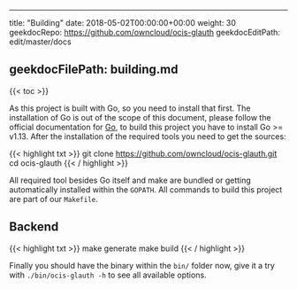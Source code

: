 * * *

title: "Building"
date: 2018-05-02T00:00:00+00:00
weight: 30
geekdocRepo: <https://github.com/owncloud/ocis-glauth>
geekdocEditPath: edit/master/docs

## geekdocFilePath: building.md

{{&lt; toc >}}

As this project is built with Go, so you need to install that first. The installation of Go is out of the scope of this document, please follow the official documentation for [Go](https://golang.org/doc/install), to build this project you have to install Go >= v1.13. After the installation of the required tools you need to get the sources:

{{&lt; highlight txt >}}
git clone <https://github.com/owncloud/ocis-glauth.git>
cd ocis-glauth
{{&lt; / highlight >}}

All required tool besides Go itself and make are bundled or getting automatically installed within the `GOPATH`. All commands to build this project are part of our `Makefile`.

## Backend

{{&lt; highlight txt >}}
make generate
make build
{{&lt; / highlight >}}

Finally you should have the binary within the `bin/` folder now, give it a try with `./bin/ocis-glauth -h` to see all available options.
